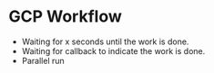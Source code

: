 # GCP Workflow

- Waiting for x seconds until the work is done.
- Waiting for callback to indicate the work is done.
- Parallel run
